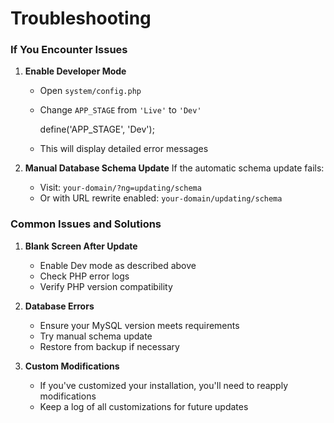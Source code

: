 # Troubleshooting

### If You Encounter Issues

1.  **Enable Developer Mode**
    
    -   Open `system/config.php`
    -   Change `APP_STAGE` from `'Live'` to `'Dev'`
    
        define('APP_STAGE', 'Dev');
        
    
    -   This will display detailed error messages
2.  **Manual Database Schema Update** If the automatic schema update fails:
    
    -   Visit: `your-domain/?ng=updating/schema`
    -   Or with URL rewrite enabled: `your-domain/updating/schema`

### Common Issues and Solutions

1.  **Blank Screen After Update**
    
    -   Enable Dev mode as described above
    -   Check PHP error logs
    -   Verify PHP version compatibility
2.  **Database Errors**
    
    -   Ensure your MySQL version meets requirements
    -   Try manual schema update
    -   Restore from backup if necessary
3.  **Custom Modifications**
    
    -   If you've customized your installation, you'll need to reapply modifications
    -   Keep a log of all customizations for future updates